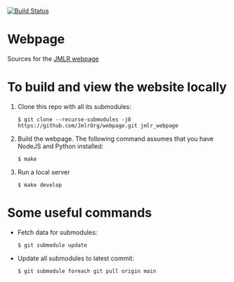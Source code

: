 [![Build Status](https://travis-ci.org/JmlrOrg/webpage.svg?branch=main)](https://travis-ci.org/JmlrOrg/webpage)

# Webpage
Sources for the [JMLR webpage](http://jmlr.org)

# To build and view the website locally

  1. Clone this repo with all its submodules:
      ```
      $ git clone --recurse-submodules -j8 https://github.com/JmlrOrg/webpage.git jmlr_webpage
      ```

  2. Build the webpage. The following command assumes that you have NodeJS and Python installed:
 
      ```
      $ make
      ```

  3. Run a local server
 
      ```
      $ make develop
      ```


# Some useful commands

* Fetch data for submodules:

    ```
    $ git submodule update
    ```

* Update all submodules to latest commit:

    ```
    $ git submodule foreach git pull origin main
    ```

